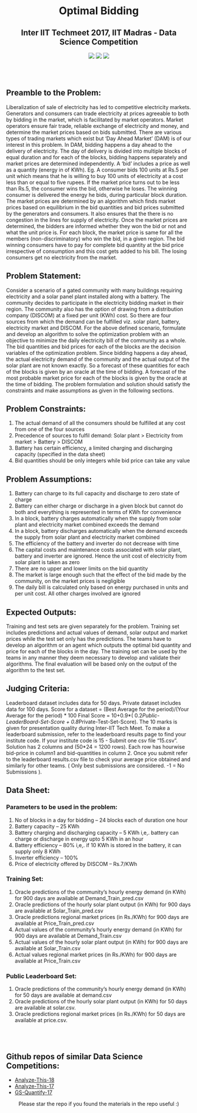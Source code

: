 <h1 align="center">
Optimal Bidding
</h1>

<h2 align="center">
Inter IIT Techmeet 2017, IIT Madras - Data Science Competition
</h2>

<p align="center">
  <a href="https://github.com/ekagra-ranjan/Optimal-Bidding/"><img src="http://img.shields.io/badge/Public LB Rank-1-blue.svg"></a>
  <a href="https://github.com/ekagra-ranjan/Optimal-Bidding/"><img src="http://img.shields.io/badge/Private LB Rank-4-blue.svg"></a>
    <a href="https://github.com/ekagra-ranjan/Optimal-Bidding/raw/master/Method_Presentation_IIT_GUWAHATI.pptx"><img src="http://img.shields.io/badge/Slides-ppt-orange.svg"></a>
</p>

<br>
<br>

## Preamble to the Problem:
Liberalization of sale of electricity has led to competitive electricity markets. Generators and
consumers can trade electricity at prices agreeable to both by bidding in the market, which is
facilitated by market operators. Market operators ensure fair trade, reliable exchange of
electricity and money, and determine the market prices based on bids submitted.
There are various types of trading markets which exist but ‘Day Ahead Market’ (DAM) is of our
interest in this problem. In DAM, bidding happens a day ahead to the delivery of electricity. The
day of delivery is divided into multiple blocks of equal duration and for each of the blocks,
bidding happens separately and market prices are determined independently. A ‘bid’ includes a
price as well as a quantity (energy in of KWh). Eg. A consumer bids 100 units at Rs.5 per unit
which means that he is willing to buy 100 units of electricity at a cost less than or equal to five
rupees. If the market price turns out to be less than Rs.5, the consumer wins the bid, otherwise he
loses. The winning consumer is delivered the energy he bids, during particular block duration.
The market prices are determined by an algorithm which finds market prices based on
equilibrium in the bid quantities and bid prices submitted by the generators and consumers. It
also ensures that the there is no congestion in the lines for supply of electricity. Once the market
prices are determined, the bidders are informed whether they won the bid or not and what the
unit price is. For each block, the market price is same for all the members (non-discriminatory)
who win the bid, in a given region. The bid winning consumers have to pay for complete bid
quantity at the bid price irrespective of consumption and this cost gets added to his bill. The
losing consumers get no electricity from the market.
## Problem Statement:
Consider a scenario of a gated community with many buildings requiring electricity and a solar
panel plant installed along with a battery. The community decides to participate in the electricity
bidding market in their region. The community also has the option of drawing from a distribution
company (DISCOM) at a fixed per unit (KWh) cost. So there are four sources from which the
demand can be fulfilled viz. solar plant, battery, electricity market and DISCOM.
For the above defined scenario, formulate and develop an algorithm to solve the optimization
problem with an objective to minimize the daily electricity bill of the community as a whole. The
bid quantities and bid prices for each of the blocks are the decision variables of the optimization
problem.
Since bidding happens a day ahead, the actual electricity demand of the community and the
actual output of the solar plant are not known exactly. So a forecast of these quantities for each
of the blocks is given by an oracle at the time of bidding. A forecast of the most probable market
price for each of the blocks is given by the oracle at the time of bidding.
The problem formulation and solution should satisfy the constraints and make assumptions as
given in the following sections.
## Problem Constraints:
1. The actual demand of all the consumers should be fulfilled at any cost from one of the
four sources
2. Precedence of sources to fulfil demand: Solar plant > Electricity from market > Battery >
DISCOM
3. Battery has certain efficiency, a limited charging and discharging capacity (specified in
the data sheet)
4. Bid quantities should be only integers while bid price can take any value
## Problem Assumptions:
1. Battery can charge to its full capacity and discharge to zero state of charge
2. Battery can either charge or discharge in a given block but cannot do both and everything
is represented in terms of KWh for convenience
3. In a block, battery charges automatically when the supply from solar plant and electricity
market combined exceeds the demand
4. In a block, battery discharges automatically when the demand exceeds the supply from
solar plant and electricity market combined
5. The efficiency of the battery and inverter do not decrease with time
6. The capital costs and maintenance costs associated with solar plant, battery and inverter
are ignored. Hence the unit cost of electricity from solar plant is taken as zero
7. There are no upper and lower limits on the bid quantity
8. The market is large enough such that the effect of the bid made by the community, on the
market prices is negligible
9. The daily bill is calculated only based on energy purchased in units and per unit cost. All
other charges involved are ignored
## Expected Outputs:
Training and test sets are given separately for the problem. Training set includes predictions and
actual values of demand, solar output and market prices while the test set only has the
predictions. The teams have to develop an algorithm or an agent which outputs the optimal bid
quantity and price for each of the blocks in the day. The training set can be used by the teams in
any manner they deem necessary to develop and validate their algorithms. The final evaluation
will be based only on the output of the algorithm to the test set.
## Judging Criteria:
Leaderboard dataset includes data for 50 days.
Private dataset includes data for 100 days.
Score for a dataset = (Best Average for the period)/(Your Average for the period) * 100
Final Score = 10+0.9*( 0.2*Public-LeaderBoard-Set-Score + 0.8*Private-Test-Set-Score).
The 10 marks is given for presentation quality during Inter-IIT Tech Meet.
To make a leaderboard submission, refer to the leaderboard results page to find your institute
code.
If your institute code is 15 - Submit one csv file “15.csv”.
Solution has 2 columns and (50*24 = 1200 rows). Each row has hourwise bid-price in column1
and bid-quantities in column 2.
Once you submit refer to the leaderboard results.csv file to check your average price obtained
and similarly for other teams. ( Only best submissions are considered. -1 = No Submissions ).
## Data Sheet:
### Parameters to be used in the problem:
1. No of blocks in a day for bidding – 24 blocks each of duration one hour
2. Battery capacity – 25 KWh
3. Battery charging and discharging capacity – 5 KWh i,e,. battery can charge or discharge
in energy upto 5 KWh in an hour
4. Battery efficiency – 80% i,e,. if 10 KWh is stored in the battery, it can supply only 8
KWh
5. Inverter efficiency – 100%
6. Price of electricity offered by DISCOM – Rs.7/KWh
### Training Set:
1. Oracle predictions of the community’s hourly energy demand (in KWh) for 900 days are
available at Demand_Train_pred.csv
2. Oracle predictions of the hourly solar plant output (in KWh) for 900 days are available at
Solar_Train_pred.csv
3. Oracle predictions regional market prices (in Rs./KWh) for 900 days are available at
Price_Train_pred.csv
4. Actual values of the community’s hourly energy demand (in KWh) for 900 days are
available at Demand_Train.csv
5. Actual values of the hourly solar plant output (in KWh) for 900 days are available at
Solar_Train.csv
6. Actual values regional market prices (in Rs./KWh) for 900 days are available at
Price_Train.csv
### Public Leaderboard Set:
1. Oracle predictions of the community’s hourly energy demand (in KWh) for 50 days are
available at demand.csv
2. Oracle predictions of the hourly solar plant output (in KWh) for 50 days are available at
solar.csv.
3. Oracle predictions regional market prices (in Rs./KWh) for 50 days are available at
price.csv.


<br>
<br>

## Github repos of similar Data Science Competitions:

* [Analyze-This-18](https://github.com/ekagra-ranjan/Analyze-This-18)
* [Analyze-This-17](https://github.com/ekagra-ranjan/Analyze-This-17)
* [GS-Quantify-17](https://github.com/ekagra-ranjan/GS-Quantify-17/)

<p align="center">
	Please star the repo if you found the materials in the repo useful :)
</p>
